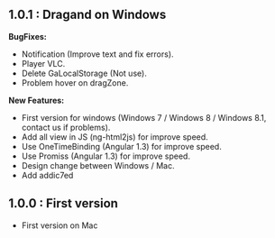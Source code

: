 ## 1.0.1 : Dragand on Windows

**BugFixes:**

* Notification (Improve text and fix errors).
* Player VLC.
* Delete GaLocalStorage (Not use).
* Problem hover on dragZone.

**New Features:**

* First version for windows (Windows 7 / Windows 8 / Windows 8.1, contact us if problems).
* Add all view in JS (ng-html2js) for improve speed.
* Use OneTimeBinding (Angular 1.3) for improve speed.
* Use Promiss (Angular 1.3) for improve speed.
* Design change between Windows / Mac.
* Add addic7ed

## 1.0.0 : First version

* First version on Mac